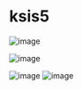 # ksis5

![image](https://github.com/user-attachments/assets/b6bd8700-bf7d-4241-af87-716396948de6)

![image](https://github.com/user-attachments/assets/320cc712-20a9-41cc-b5f5-26f9b0746724)

![image](https://github.com/user-attachments/assets/87dc164a-a205-41e5-a0e6-6fd94308792f)
![image](https://github.com/user-attachments/assets/a8f3dcfe-0e34-45fb-91c2-e8ae12ac91c5)

